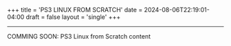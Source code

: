 +++
title = 'PS3 LINUX FROM SCRATCH'
date = 2024-08-06T22:19:01-04:00
draft = false
layout = 'single'
+++

---

COMMING SOON: PS3 Linux from Scratch content

